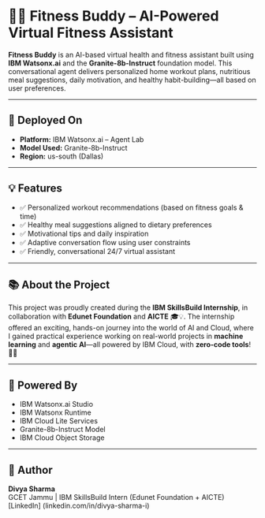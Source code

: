 # 🏋️‍♀️ Fitness Buddy – AI-Powered Virtual Fitness Assistant

**Fitness Buddy** is an AI-based virtual health and fitness assistant built using **IBM Watsonx.ai** and the **Granite-8b-Instruct** foundation model. This conversational agent delivers personalized home workout plans, nutritious meal suggestions, daily motivation, and healthy habit-building—all based on user preferences.

---

## 🚀 Deployed On

- **Platform:** IBM Watsonx.ai – Agent Lab  
- **Model Used:** Granite-8b-Instruct  
- **Region:** us-south (Dallas)  

---

## 💡 Features

- ✅ Personalized workout recommendations (based on fitness goals & time)
- ✅ Healthy meal suggestions aligned to dietary preferences
- ✅ Motivational tips and daily inspiration
- ✅ Adaptive conversation flow using user constraints
- ✅ Friendly, conversational 24/7 virtual assistant

---


## 📚  About the Project 
This project was proudly created during the **IBM SkillsBuild Internship**, in collaboration with **Edunet Foundation** and **AICTE** 🎓💡. The internship offered an exciting, hands-on journey into the world of AI and Cloud, where I gained practical experience working on real-world projects in **machine learning** and **agentic AI**—all powered by IBM Cloud, with **zero-code tools**! 🚀🌟

---

## 🧠 Powered By

- IBM Watsonx.ai Studio
- IBM Watsonx Runtime    
- IBM Cloud Lite Services  
- Granite-8b-Instruct Model
- IBM Cloud Object Storage 

---

## 👤 Author

**Divya Sharma**  
GCET Jammu | IBM SkillsBuild Intern (Edunet Foundation + AICTE)
[LinkedIn] (linkedin.com/in/divya-sharma-i)
